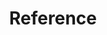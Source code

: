 ---
title: Reference
description: "Reference documentation for NGINX Management Suite Security Monitoring."
weight: 750
draft: true
---